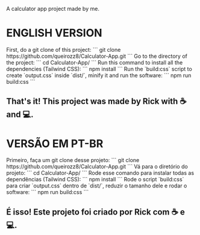 A calculator app project made by me.

<h1>ENGLISH VERSION</h1>
First, do a git clone of this project:
```
git clone https://github.com/queirozz8/Calculator-App.git
```
Go to the directory of the project:
```
cd Calculator-App/
```
Run this command to install all the dependencies (Tailwind CSS):
```
npm install
```
Run the `build:css` script to create `output.css` inside `dist/`, minify it and run the software:
```
npm run build:css
```
<h2>That's it! This project was made by Rick with ☕ and 💻.</h2>


<h1>VERSÃO EM PT-BR</h1>
Primeiro, faça um git clone desse projeto:
```
git clone https://github.com/queirozz8/Calculator-App.git
```
Vá para o diretório do projeto:
```
cd Calculator-App/
```
Rode esse comando para instalar todas as dependências (Tailwind CSS):
```
npm install
```
Rode o script `build:css` para criar `output.css` dentro de `dist/`, reduzir o tamanho dele e rodar o software:
```
npm run build:css
```
<h2>É isso! Este projeto foi criado por Rick com ☕ e 💻.</h2>
